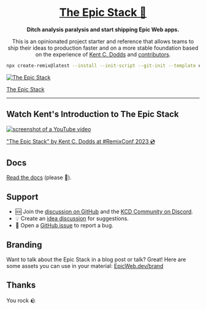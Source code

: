 <div align="center">
  <h1 align="center"><a href="https://www.epicweb.dev/epic-stack">The Epic Stack 🚀</a></h1>
  <strong align="center">
    Ditch analysis paralysis and start shipping Epic Web apps.
  </strong>
  <p>
    This is an opinionated project starter and reference that allows teams to
    ship their ideas to production faster and on a more stable foundation based
    on the experience of <a href="https://kentcdodds.com">Kent C. Dodds</a> and
    <a href="https://github.com/epicweb-dev/epic-stack/graphs/contributors">contributors</a>.
  </p>
</div>

```sh
npx create-remix@latest --install --init-script --git-init --template epicweb-dev/epic-stack
```

[![The Epic Stack](https://github-production-user-asset-6210df.s3.amazonaws.com/1500684/246885449-1b00286c-aa3d-44b2-9ef2-04f694eb3592.png)](https://www.epicweb.dev/epic-stack)

[The Epic Stack](https://www.epicweb.dev/epic-stack)

<hr />

## Watch Kent's Introduction to The Epic Stack

[![screenshot of a YouTube video](https://github-production-user-asset-6210df.s3.amazonaws.com/1500684/242088051-6beafa78-41c6-47e1-b999-08d3d3e5cb57.png)](https://www.youtube.com/watch?v=yMK5SVRASxM)

["The Epic Stack" by Kent C. Dodds at #RemixConf 2023 💿](https://www.youtube.com/watch?v=yMK5SVRASxM)

## Docs

[Read the docs](https://github.com/epicweb-dev/epic-stack/blob/main/docs) (please 🙏).

## Support

- 🆘 Join the [discussion on GitHub](https://github.com/epicweb-dev/epic-stack/discussions) and the
  [KCD Community on Discord](https://kcd.im/discord).
- 💡 Create an [idea discussion](https://github.com/epicweb-dev/epic-stack/discussions/new?category=ideas) for
  suggestions.
- 🐛 Open a [GitHub issue](https://github.com/epicweb-dev/epic-stack/issues) to report a bug.

## Branding

Want to talk about the Epic Stack in a blog post or talk? Great! Here are some assets you can use in your material:
[EpicWeb.dev/brand](https://epicweb.dev/brand)

## Thanks

You rock 🪨
